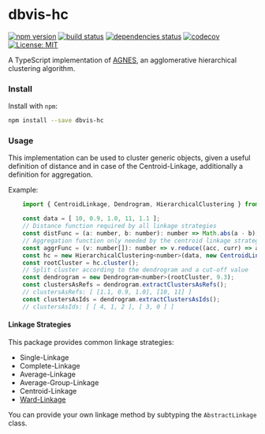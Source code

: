 dbvis-hc
========

[![npm version](https://badge.fury.io/js/dbvis-hc.svg)](https://badge.fury.io/js/dbvis-hc) [![build status](https://travis-ci.org/fredooo/dbvis-hc.svg?branch=master)](https://travis-ci.org/fredooo/dbvis-hc) [![dependencies status](https://img.shields.io/librariesio/github/fredooo/dbvis-hc)](https://shields.io) [![codecov](https://codecov.io/gh/fredooo/dbvis-hc/branch/master/graph/badge.svg)](https://codecov.io/gh/fredooo/dbvis-hc) [![License: MIT](https://img.shields.io/badge/License-MIT-yellow.svg)](https://opensource.org/licenses/MIT)

A TypeScript implementation of [AGNES][1], an agglomerative hierarchical clustering algorithm.

### Install

Install with `npm`:

```bash
npm install --save dbvis-hc
```

### Usage

This implementation can be used to cluster generic objects, given a useful definition of distance and in case of the Centroid-Linkage, additionally a definition for aggregation.

Example:

```javascript
    import { CentroidLinkage, Dendrogram, HierarchicalClustering } from 'dbvis-hc';

    const data = [ 10, 0.9, 1.0, 11, 1.1 ];
    // Distance function required by all linkage strategies 
    const distFunc = (a: number, b: number): number => Math.abs(a - b);
    // Aggregation function only needed by the centroid linkage strategy
    const aggrFunc = (v: number[]): number => v.reduce((acc, curr) => acc + curr, 0) / v.length;
    const hc = new HierarchicalClustering<number>(data, new CentroidLinkage(distFunc, aggrFunc));
    const rootCluster = hc.cluster();
    // Split cluster according to the dendrogram and a cut-off value
    const dendrogram = new Dendrogram<number>(rootCluster, 9.3);
    const clustersAsRefs = dendrogram.extractClustersAsRefs();
    // clustersAsRefs: [ [1.1, 0.9, 1.0], [10, 11] ]
    const clustersAsIds = dendrogram.extractClustersAsIds();
    // clustersAsIds: [ [ 4, 1, 2 ], [ 3, 0 ] ]
```
#### Linkage Strategies

This package provides common linkage strategies:

* Single-Linkage
* Complete-Linkage
* Average-Linkage
* Average-Group-Linkage
* Centroid-Linkage
* [Ward-Linkage][2]

You can provide your own linkage method by subtyping the `AbstractLinkage` class.

[1]: https://onlinelibrary.wiley.com/doi/abs/10.1002/9780470316801.ch5
[2]: https://www.tandfonline.com/doi/abs/10.1080/01621459.1963.10500845

